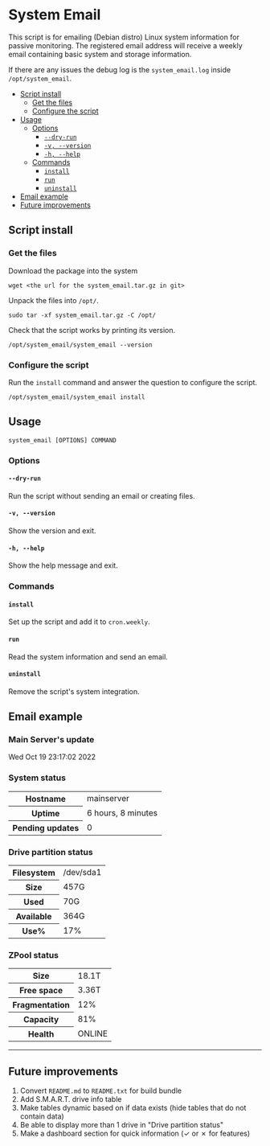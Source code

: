 # System Email

This script is for emailing (Debian distro) Linux system information for passive
monitoring. The registered email address will receive a weekly email containing
basic system and storage information.

If there are any issues the debug log is the `system_email.log` inside
`/opt/system_email`.

<!-- TOC -->

* [Script install](#script-install)
    * [Get the files](#get-the-files)
    * [Configure the script](#configure-the-script)
* [Usage](#usage)
    * [Options](#options)
        * [`--dry-run`](#--dry-run)
        * [`-v, --version`](#-v---version)
        * [`-h, --help`](#-h---help)
    * [Commands](#commands)
        * [`install`](#install)
        * [`run`](#run)
        * [`uninstall`](#uninstall)
* [Email example](#email-example)
* [Future improvements](#future-improvements)

<!-- TOC -->

## Script install

### Get the files

Download the package into the system

```shell
wget <the url for the system_email.tar.gz in git>
```

Unpack the files into `/opt/`.

```shell
sudo tar -xf system_email.tar.gz -C /opt/
```

Check that the script works by printing its version.

```shell
/opt/system_email/system_email --version
```

### Configure the script

Run the `install` command and answer the question to configure the script.

```shell
/opt/system_email/system_email install
```

## Usage

```shell
system_email [OPTIONS] COMMAND
```

### Options

#### `--dry-run`

Run the script without sending an email or creating files.

#### `-v, --version`

Show the version and exit.

#### `-h, --help`

Show the help message and exit.

### Commands

#### `install`

Set up the script and add it to `cron.weekly`.

#### `run`

Read the system information and send an email.

#### `uninstall`

Remove the script's system integration.

## Email example

<body>
<h3>Main Server's update</h3>
<p>Wed Oct 19 23:17:02 2022</p>

<h3>System status</h3>
<table>
    <tr>
        <th>Hostname</th>
        <td>mainserver</td>
    </tr>
    <tr>
        <th>Uptime</th>
        <td>6 hours, 8 minutes</td>
    </tr>
    <tr>
        <th>Pending updates</th>
        <td>0</td>
    </tr>
</table>


<h3>Drive partition status</h3>
<table>
    <tr>
        <th>Filesystem</th>
        <td>/dev/sda1</td>
    </tr>
    <tr>
        <th>Size</th>
        <td>457G</td>
    </tr>
    <tr>
        <th>Used</th>
        <td>70G</td>
    </tr>
    <tr>
        <th>Available</th>
        <td>364G</td>
    </tr>
    <tr>
        <th>Use%</th>
        <td>17%</td>
    </tr>
</table>


<h3>ZPool status</h3>
<table>
    <tr>
        <th>Size</th>
        <td>18.1T</td>
    </tr>
    <tr>
        <th>Free space</th>
        <td>3.36T</td>
    </tr>
    <tr>
        <th>Fragmentation</th>
        <td>12%</td>
    </tr>
    <tr>
        <th>Capacity</th>
        <td>81%</td>
    </tr>
    <tr>
        <th>Health</th>
        <td>ONLINE</td>
    </tr>
</table>
</body>

<hr/>

## Future improvements

1. Convert `README.md` to `README.txt` for build bundle
2. Add S.M.A.R.T. drive info table
3. Make tables dynamic based on if data exists (hide tables that do not contain data)
4. Be able to display more than 1 drive in "Drive partition status"
5. Make a dashboard section for quick information (&check; or &cross; for features)
